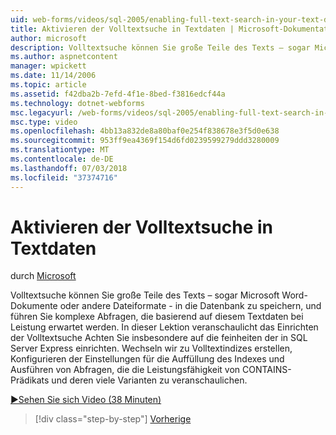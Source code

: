 ```yaml
---
uid: web-forms/videos/sql-2005/enabling-full-text-search-in-your-text-data
title: Aktivieren der Volltextsuche in Textdaten | Microsoft-Dokumentation
author: microsoft
description: Volltextsuche können Sie große Teile des Texts – sogar Microsoft Word-Dokumente oder andere Dateiformate - in die Datenbank zu speichern und Ausführen komplexer qu....
ms.author: aspnetcontent
manager: wpickett
ms.date: 11/14/2006
ms.topic: article
ms.assetid: f42dba2b-7efd-4f1e-8bed-f3816edcf44a
ms.technology: dotnet-webforms
msc.legacyurl: /web-forms/videos/sql-2005/enabling-full-text-search-in-your-text-data
msc.type: video
ms.openlocfilehash: 4bb13a832de8a80baf0e254f838678e3f5d0e638
ms.sourcegitcommit: 953ff9ea4369f154d6fd0239599279ddd3280009
ms.translationtype: MT
ms.contentlocale: de-DE
ms.lasthandoff: 07/03/2018
ms.locfileid: "37374716"
---
```

<a name="enabling-full-text-search-in-your-text-data"></a>Aktivieren der Volltextsuche in Textdaten
====================
durch [Microsoft](https://github.com/microsoft)

Volltextsuche können Sie große Teile des Texts – sogar Microsoft Word-Dokumente oder andere Dateiformate - in die Datenbank zu speichern, und führen Sie komplexe Abfragen, die basierend auf diesem Textdaten bei Leistung erwartet werden. In dieser Lektion veranschaulicht das Einrichten der Volltextsuche Achten Sie insbesondere auf die feinheiten der in SQL Server Express einrichten. Wechseln wir zu Volltextindizes erstellen, Konfigurieren der Einstellungen für die Auffüllung des Indexes und Ausführen von Abfragen, die die Leistungsfähigkeit von CONTAINS-Prädikats und deren viele Varianten zu veranschaulichen.

[&#9654;Sehen Sie sich Video (38 Minuten)](https://channel9.msdn.com/Blogs/ASP-NET-Site-Videos/enabling-full-text-search-in-your-text-data)

> [!div class="step-by-step"]
> [Vorherige](creating-and-using-stored-procedures.md)
